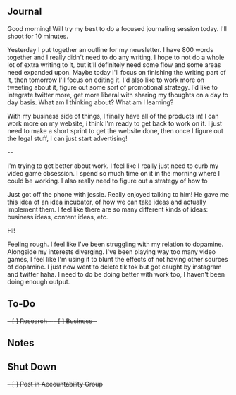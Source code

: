 ## Journal
Good morning! Will try my best to do a focused journaling session today. I'll shoot for 10 minutes.

Yesterday I put together an outline for my newsletter. I have 800 words together and I really didn't need to do any writing. I hope to not do a whole lot of extra writing to it, but it'll definitely need some flow and some areas need expanded upon. Maybe today I'll focus on finishing the writing part of it, then tomorrow I'll focus on editing it. I'd also like to work more on tweeting about it, figure out some sort of promotional strategy. I'd like to integrate twitter more, get more liberal with sharing my thoughts on a day to day basis. What am I thinking about? What am I learning?

With my business side of things, I finally have all of the products in! I can work more on my website, i think I'm ready to get back to work on it. I just need to make a short sprint to get the website done, then once I figure out the legal stuff, I can just start advertising!

--

I'm trying to get better about work. I feel like I really just need to curb my video game obsession. I spend so much time on it in the morning where I could be working. I also really need to figure out a strategy of how to 

Just got off the phone with jessie. Really enjoyed talking to him! He gave me this idea of an idea incubator, of how we can take ideas and actually implement them. I feel like there are so many different kinds of ideas: business ideas, content ideas, etc. 


Hi! 

Feeling rough. I feel like I've been struggling with my relation to dopamine. Alongside my interests diverging. I've been playing way too many video games, I feel like I'm using it to blunt the effects of not having other sources of dopamine. I just now went to delete tik tok but got caught by instagram and twitter haha. I need to do be doing better with work too, I haven't been doing enough output.



## To-Do
<del>- [ ] Research - </del>
<del>- [ ] Business - </del>


## Notes


## Shut Down
<del>- [ ] Post in Accountability Group</del>